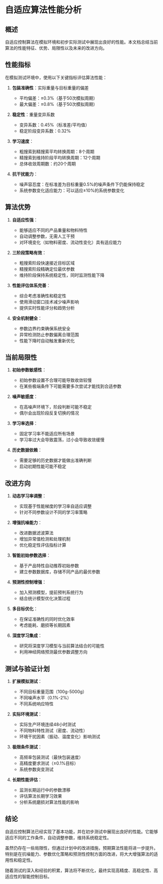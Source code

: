 # 自适应算法性能分析

## 概述

自适应控制算法在模拟环境和初步实际测试中展现出良好的性能。本文档总结当前算法的性能特征、优势、局限性以及未来的改进方向。

## 性能指标

在模拟测试环境中，使用以下关键指标评估算法性能：

1. **包装准确性**：实际重量与目标重量的偏差
   - 平均偏差：±0.3%（基于50次模拟周期）
   - 最大偏差：±0.8%（基于50次模拟周期）

2. **稳定性**：重量变异系数
   - 变异系数：0.45%（标准差/平均值）
   - 稳定阶段变异系数：0.32%

3. **学习速度**：
   - 粗搜索到精搜索平均转换周期：8个周期
   - 精搜索到维持阶段平均转换周期：12个周期
   - 总体收敛周期数：约20个周期

4. **抗干扰能力**：
   - 噪声容忍度：在标准差为目标重量0.5%的噪声条件下仍能保持稳定
   - 系统参数变化适应能力：可以适应±10%的系统参数变化

## 算法优势

1. **自适应性强**：
   - 能够适应不同的产品重量和物料特性
   - 自动调整参数，无需人工干预
   - 对环境变化（如物料密度、流动性变化）具有适应能力

2. **三阶段策略有效**：
   - 粗搜索阶段快速接近目标区域
   - 精搜索阶段精确定位最优参数
   - 维持阶段保持系统稳定性，同时监测性能下降

3. **性能评估体系完善**：
   - 综合考虑准确性和稳定性
   - 使用滑动窗口技术减少噪声影响
   - 提供实时性能评分和趋势分析

4. **安全机制健全**：
   - 参数边界约束确保系统安全
   - 异常检测防止参数偏离合理范围
   - 性能下降时自动触发重新优化

## 当前局限性

1. **初始参数敏感性**：
   - 初始参数设置不合理可能导致收敛较慢
   - 在某些极端条件下可能需要多次尝试才能找到合适参数

2. **噪声敏感度**：
   - 在高噪声环境下，阶段判断可能不稳定
   - 偶尔会出现阶段反复切换的情况

3. **学习率选择**：
   - 固定学习率不能适应所有场景
   - 学习率过大会导致震荡，过小会导致收敛缓慢

4. **历史数据依赖**：
   - 需要足够的历史数据才能做出准确判断
   - 启动初期性能可能不稳定

## 改进方向

1. **动态学习率调整**：
   - 实现基于性能梯度的学习率自适应调整
   - 针对不同参数设计不同的学习率策略

2. **增强抗噪能力**：
   - 改进数据滤波算法
   - 增加异常值检测和处理机制
   - 优化稳定性评估指标计算

3. **智能初始参数选择**：
   - 基于产品特性自动推荐初始参数
   - 建立参数数据库，存储不同产品的最优参数

4. **预测性控制增强**：
   - 加入预测模型，提前预判系统行为
   - 结合统计模型优化决策过程

5. **多目标优化**：
   - 在保证准确性的同时优化效率
   - 考虑能耗、磨损等长期因素

6. **深度学习集成**：
   - 研究将深度学习模型与当前算法结合的可能性
   - 利用神经网络预测最优参数调整方向

## 测试与验证计划

1. **扩展模拟测试**：
   - 不同目标重量范围（100g-5000g）
   - 不同噪声水平（0.1%-2%）
   - 不同系统响应特性

2. **实际环境测试**：
   - 实际生产环境连续48小时测试
   - 不同物料特性测试（密度、流动性）
   - 环境干扰因素（振动、温度变化）影响测试

3. **极限条件测试**：
   - 高频率包装测试（最快包装速度）
   - 高精度要求测试（±0.1%目标）
   - 系统参数突变测试

4. **长期性能评估**：
   - 监测长期运行中的参数漂移
   - 评估算法长期学习效果
   - 分析系统磨损对算法性能的影响

## 结论

自适应控制算法已经实现了基本功能，并在初步测试中展现出良好的性能。它能够适应不同的工作条件，自动调整参数，维持系统稳定性。

虽然仍存在一些局限性，但通过计划中的改进措施，预期算法性能将进一步提升。特别是在抗噪能力、参数优化策略和预测性控制方面的改进，将大大增强算法的适用性和稳定性。

随着测试的深入和经验的积累，算法将不断优化，最终实现高精度、高稳定性、高适应性的智能控制目标。 